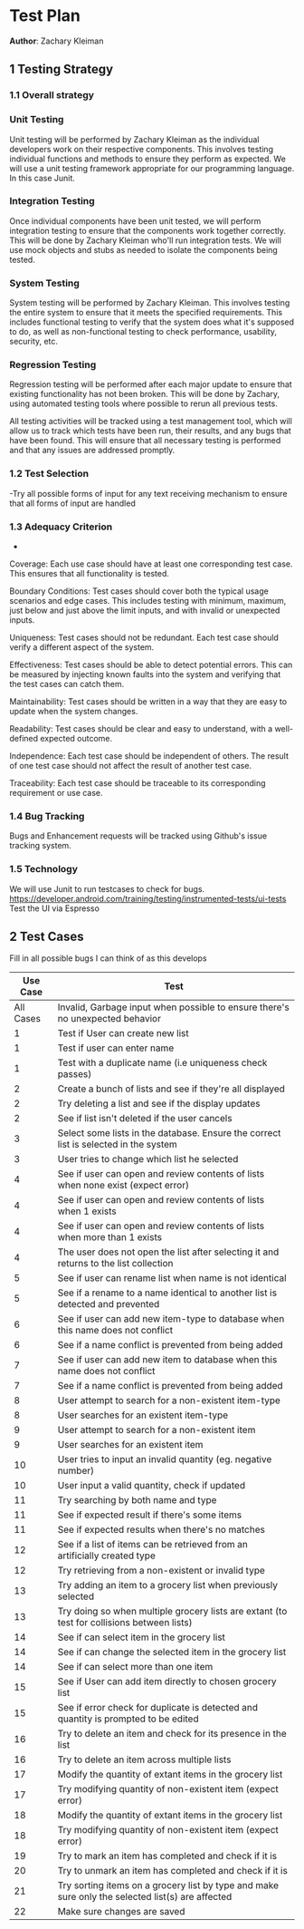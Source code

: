 # Test Plan



**Author**: Zachary Kleiman

## 1 Testing Strategy

### 1.1 Overall strategy


### Unit Testing
Unit testing will be performed by Zachary Kleiman as the individual developers work on their respective components. This involves testing individual functions and methods to ensure they perform as expected. We will use a unit testing framework appropriate for our programming language. In this case Junit.

### Integration Testing
Once individual components have been unit tested, we will perform integration testing to ensure that the components work together correctly. This will be done by Zachary Kleiman who'll run integration tests. We will use mock objects and stubs as needed to isolate the components being tested.

### System Testing
System testing will be performed by Zachary Kleiman. This involves testing the entire system to ensure that it meets the specified requirements. This includes functional testing to verify that the system does what it's supposed to do, as well as non-functional testing to check performance, usability, security, etc.

### Regression Testing
Regression testing will be performed after each major update to ensure that existing functionality has not been broken. This will be done by Zachary, using automated testing tools where possible to rerun all previous tests.

All testing activities will be tracked using a test management tool, which will allow us to track which tests have been run, their results, and any bugs that have been found. This will ensure that all necessary testing is performed and that any issues are addressed promptly.


### 1.2 Test Selection


-Try all possible forms of input for any text receiving mechanism to ensure that all forms of input are handled

### 1.3 Adequacy Criterion

*

Coverage: Each use case should have at least one corresponding test case. This ensures that all functionality is tested.

Boundary Conditions: Test cases should cover both the typical usage scenarios and edge cases. This includes testing with minimum, maximum, just below and just above the limit inputs, and with invalid or unexpected inputs.

Uniqueness: Test cases should not be redundant. Each test case should verify a different aspect of the system.

Effectiveness: Test cases should be able to detect potential errors. This can be measured by injecting known faults into the system and verifying that the test cases can catch them.

Maintainability: Test cases should be written in a way that they are easy to update when the system changes.

Readability: Test cases should be clear and easy to understand, with a well-defined expected outcome.

Independence: Each test case should be independent of others. The result of one test case should not affect the result of another test case.

Traceability: Each test case should be traceable to its corresponding requirement or use case.


### 1.4 Bug Tracking

Bugs and Enhancement requests will be tracked  using Github's issue tracking system.
### 1.5 Technology

We will use Junit to run testcases to check for bugs.
https://developer.android.com/training/testing/instrumented-tests/ui-tests 
Test the UI via Espresso
## 2 Test Cases



Fill in all possible bugs I can think of as this develops

| Use Case | Test |
| --- | --- |
| All Cases | Invalid, Garbage input when possible to ensure there's no unexpected behavior |
| 1 | Test if User can create new list |
| 1 | Test if user can enter name |
| 1 | Test with a duplicate name (i.e uniqueness check passes) |
| 2 | Create a bunch of lists and see if they're all displayed |
| 2 | Try deleting a list and see if the display updates |
| 2 | See if list isn't deleted if the user cancels |
| 3 | Select some lists in the database. Ensure the correct list is selected in the system |
| 3 | User tries to change which list he selected |
| 4 | See if user can open and review contents of lists when none exist (expect error) |
| 4 | See if user can open and review contents of lists when 1 exists |
| 4 | See if user can open and review contents of lists when more than 1 exists |
| 4 | The user does not open the list after selecting it and returns to the list collection |
| 5 | See if user can rename list when name is not identical |
| 5 | See if a rename to a name identical to another list is detected and prevented |
| 6 | See if user can add new item-type to database when this name does not conflict |
| 6 | See if a name conflict is prevented from being added |
| 7 | See if user can add new item to database when this name does not conflict |
| 7 | See if a name conflict is prevented from being added |
| 8 | User attempt to search for a non-existent item-type |
| 8 | User searches for an existent item-type |
| 9 | User attempt to search for a non-existent item |
| 9 | User searches for an existent item |
| 10 | User tries to input an invalid quantity (eg. negative number) |
| 10 | User input a valid quantity, check if updated |
| 11 | Try searching by both name and type |
| 11 | See if expected result if there's some items |
| 11 | See if expected results when there's no matches |
| 12 | See if a list of items can be retrieved from an artificially created type |
| 12 | Try retrieving from a non-existent or invalid type |
| 13 | Try adding an item to a grocery list when previously selected |
| 13 | Try doing so when multiple grocery lists are extant (to test for collisions between lists) |
| 14 | See if can select item in the grocery list |
| 14 | See if can change the selected item in the grocery list |
| 14 | See if can select more than one item |
| 15 | See if User can add item directly to chosen grocery list |
| 15 | See if error check for duplicate is detected and quantity is prompted to be edited |
| 16 | Try to delete an item and check for its presence in the list |
| 16 | Try to delete an item across multiple lists |
| 17 | Modify the quantity of extant items in the grocery list |
| 17 | Try modifying quantity of non-existent item (expect error) |
| 18 | Modify the quantity of extant items in the grocery list |
| 18 | Try modifying quantity of non-existent item (expect error) |
| 19 | Try to mark an item has completed and check if it is |
| 20 | Try to unmark an item has completed and check if it is |
| 21 | Try sorting items on a grocery list by type and make sure only the selected list(s) are affected |
| 22 | Make sure changes are saved |